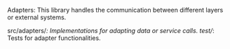 Adapters: This library handles the communication between different layers or external systems.

src/adapters/*: Implementations for adapting data or service calls.
test/*: Tests for adapter functionalities.

